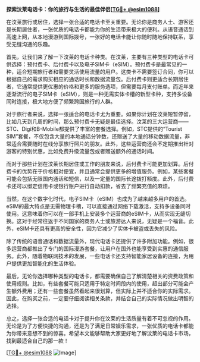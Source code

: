 **探索汶莱电话卡：你的旅行与生活的最佳伴侣[[TG💪+ @esim1088](https://t.me/s/esim1088)]**

在汶莱旅行或居住，选择一张合适的电话卡至关重要。无论你是商务人士、游客还是长期居住者，一张优质的电话卡都能为你的生活带来极大的便利。从语音通话到高速上网，从本地漫游到国际拨号，一张好的电话卡能让你随时随地保持联系，享受无缝沟通的乐趣。

首先，让我们来了解一下汶莱的电话卡种类。在汶莱，主要有三种类型的电话卡可供选择：预付费卡、后付费卡以及电子SIM卡（eSIM）。预付费卡是最常见的一种，适合短期旅行者和需要灵活使用流量的用户。这类卡不需要签订合同，你可以根据自己的需求购买相应的通话时长和数据流量包。后付费卡则更适合长期居住者，它通常提供更优惠的价格和更多的服务选项，但需要每月支付账单。而近年来逐渐流行的电子SIM卡（eSIM），则是一种无需实体卡槽的新型卡种，支持多设备同时连接，极大地方便了频繁跨国旅行的人群。

对于旅行者来说，选择一张适合的电话卡尤为重要。如果你计划在汶莱短暂停留，比如几天到几周的时间，那么预付费卡无疑是最佳选择。汶莱的三大运营商——STC、Digi和B-Mobile都提供了丰富的套餐选择。例如，STC提供的“Tourist SIM”套餐，不仅包含大量的本地通话分钟数，还赠送了大量的移动数据流量，非常适合需要随时在线分享旅行照片的朋友。此外，这些运营商还会不定期推出针对游客的特别优惠，比如免费升级流量包或者赠送额外的通话时间。

而对于那些计划在汶莱长期居住或工作的朋友来说，后付费卡可能更加划算。后付费卡的优势在于价格相对便宜，并且通常会提供更多的增值服务。例如，某些套餐可能会包括无限国内通话和短信，以及一定量的国际长途拨打额度。此外，后付费卡还可以绑定信用卡或银行账户进行自动扣款，省去了频繁充值的麻烦。

当然，在这个数字化时代，电子SIM卡（eSIM）也成为了越来越多用户的首选。eSIM的最大特点是无需物理卡槽，可以直接通过网络下载激活，支持多设备同时使用。这意味着你可以在一部手机上安装多个运营商的eSIM卡，从而实现无缝切换。这对于经常往返于不同国家的商务人士或旅游达人来说，无疑是一个福音。此外，eSIM卡还具有更高的安全性，因为它减少了实体卡被盗或丢失的风险。

除了传统的语音通话和数据流量外，现代电话卡还提供了许多附加功能。例如，很多运营商都推出了专门的国际漫游套餐，让用户在国外也能享受到实惠的通信服务。此外，随着物联网技术的发展，一些电话卡还支持智能家居设备的连接，为用户提供更加智能化的生活体验。

最后，无论你选择哪种类型的电话卡，都需要确保自己了解清楚相关的资费政策和使用规则。比如，有些套餐可能只适用于特定时间段内的使用，超出部分可能会产生额外费用；还有一些套餐虽然看起来很划算，但实际上并不适合你的实际需求。因此，在购买之前，一定要仔细阅读相关条款，并结合自己的实际情况做出明智的选择。

总之，选择一张合适的电话卡对于提升你在汶莱的生活质量有着不可忽视的作用。无论是为了方便快捷的沟通，还是为了满足日常娱乐需求，一张优质的电话卡都能为你带来意想不到的惊喜。希望本文能够帮助大家更好地了解汶莱的电话卡市场，找到最适合自己的那一款！

[[TG💪+ @esim1088](https://t.me/s/esim1088) ![Image](https://i.postimg.cc/4NQfJmqS/Snipaste-2025-05-13-00-14-12.png)]
